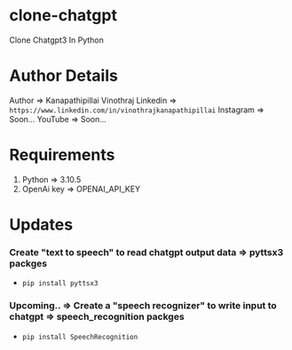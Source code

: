 # clone-chatgpt

Clone Chatgpt3 In Python

# Author Details

Author => Kanapathipillai Vinothraj
Linkedin => ```https://www.linkedin.com/in/vinothrajkanapathipillai```
Instagram => Soon...
YouTube => Soon...

# Requirements

1. Python => 3.10.5
2. OpenAi key => OPENAI_API_KEY

# Updates

### Create "text to speech" to read chatgpt output data => pyttsx3 packges
* ```pip install pyttsx3```

### Upcoming.. => Create a "speech recognizer" to write input to chatgpt => speech_recognition packges 
* ```pip install SpeechRecognition```
